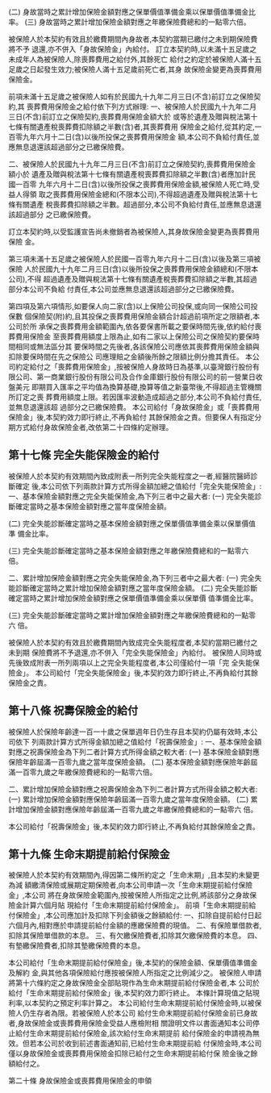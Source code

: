 (二) 身故當時之累計增加保險金額對應之保單價值準備金乘以保單價值準備金比率。 (三) 身故當時之累計增加保險金額對應之年繳保險費總和的一點零六倍。

被保險人於本契約有效且於繳費期間內身故者,本契約當期已繳付之未到期保險費將不予 退還,亦不併入「身故保險金」內給付。 訂立本契約時,以未滿十五足歲之未成年人為被保險人,除喪葬費用之給付外,其餘死亡 給付之約定於被保險人滿十五足歲之日起發生效力;被保險人滿十五足歲前死亡者,其身 故保險金變更為喪葬費用保險金。

前項未滿十五足歲之被保險人如有於民國九十九年二月三日(不含)前訂立之保險契約,其 喪葬費用保險金之給付依下列方式辦理:
一、被保險人於民國九十九年二月三日(不含)前訂立之保險契約,喪葬費用保險金額大於 或等於遺產及贈與稅法第十七條有關遺產稅喪葬費扣除額之半數(含)者,其喪葬費用 保險金之給付,從其約定,一百零九年六月十二日(含)以後所投保之喪葬費用保險金 額,本公司不負給付責任,並應無息退還該超過部分之已繳保險費。

二、被保險人於民國九十九年二月三日(不含)前訂立之保險契約,喪葬費用保險金額小於 遺產及贈與稅法第十七條有關遺產稅喪葬費扣除額之半數(含)者應加計民國一百零 九年六月十二日(含)以後所投保之喪葬費用保險金額,被保險人死亡時,受益人得領 取之喪葬費用保險金總和(不限本公司),不得超過遺產及贈與稅法第十七條有關遺產 稅喪葬費扣除額之半數。超過部分,本公司不負給付責任,並應無息退還該超過部分 之已繳保險費。

訂立本契約時,以受監護宣告尚未撤銷者為被保險人,其身故保險金變更為喪葬費用保險 金。

第三項未滿十五足歲之被保險人於民國一百零九年六月十二日(含)以後及第三項被保險 人於民國九十九年二月三日(含)以後所投保之喪葬費用保險金額總和(不限本公司),不得 超過遺產及贈與稅法第十七條有關遺產稅喪葬費扣除額之半數,其超過部分本公司不負給 付責任,本公司並應無息退還該超過部分之已繳保險費。

第四項及第六項情形,如要保人向二家(含)以上保險公司投保,或向同一保險公司投保數 個保險契(附)約,且其投保之喪葬費用保險金額合計超過前項所定之限額者,本公司於所 承保之喪葬費用金額範圍內,依各要保書所載之要保時間先後,依約給付喪葬費用保險金 至喪葬費用額度上限為止,如有二家以上保險公司之保險契約要保時間相同或無法區分其 要保時間之先後者,各該保險公司應依其喪葬費用保險金額與扣除要保時間在先之保險公 司應理賠之金額後所餘之限額比例分擔其責任。 本公司約定給付之「喪葬費用保險金」,按被保險人身故時日為基準,以臺灣銀行股份有 限公司、第一商業銀行股份有限公司及合作金庫銀行股份有限公司的前一營業日收盤美元 即期買入匯率之平均值為換算基礎,換算等值之新臺幣後,不得超過主管機關所訂定之喪 葬費用額度上限。若因匯率波動造成超過之部分,本公司不負給付責任,並無息退還該超 過部分之已繳保險費。 本公司給付「身故保險金」或「喪葬費用保險金」後,本契約效力即行終止,不再負給付 其餘保險金之責。但要保人有指定分期方式給付身故保險金者,改依第二十四條約定辦理。

## 第十七條 完全失能保險金的給付

被保險人於本契約有效期間內致成附表一所列完全失能程度之一者,經醫院醫師診斷確定 後,本公司依下列兩款計算方式所得金額加總之值給付「完全失能保險金」: 一、基本保險金額對應之完全失能保險金,為下列三者中之最大者:
(一) 完全失能診斷確定當時之基本保險金額對應之當年度保險金額。

(二) 完全失能診斷確定當時之基本保險金額對應之保單價值準備金乘以保單價值準 備金比率。

(三) 完全失能診斷確定當時之基本保險金額對應之年繳保險費總和的一點零六倍。

二、累計增加保險金額對應之完全失能保險金,為下列三者中之最大者:
(一) 完全失能診斷確定當時之累計增加保險金額對應之當年度保險金額。 (二) 完全失能診斷確定當時之累計增加保險金額對應之保單價值準備金乘以保單價 值準備金比率。

(三) 完全失能診斷確定當時之累計增加保險金額對應之年繳保險費總和的一點零六 倍。

被保險人於本契約有效且於繳費期間內致成完全失能程度者,本契約當期已繳付之未到期 保險費將不予退還,亦不併入「完全失能保險金」內給付。 被保險人同時或先後致成附表一所列兩項以上之完全失能程度者,本公司僅給付一項「完 全失能保險金」。 本公司給付「完全失能保險金」後,本契約效力即行終止,不再負給付其餘保險金之責。

## 第十八條 祝壽保險金的給付

被保險人於保險年齡達一百一十歲之保單週年日仍生存且本契約仍屬有效時,本公司依下 列兩款計算方式所得金額加總之值給付「祝壽保險金」: 一、基本保險金額對應之祝壽保險金為下列二者計算方式所得金額之較大者:
(一) 基本保險金額對應保險年齡屆滿一百零九歲之當年度保險金額。 (二) 基本保險金額對應保險年齡屆滿一百零九歲之年繳保險費總和的一點零六倍。

二、累計增加保險金額對應之祝壽保險金為下列二者計算方式所得金額之較大者:
(一) 累計增加保險金額對應保險年齡屆滿一百零九歲之當年度保險金額。 (二) 累計增加保險金額對應保險年齡屆滿一百零九歲之年繳保險費總和的一點零六 倍。

本公司給付「祝壽保險金」後,本契約效力即行終止,不再負給付其餘保險金之責。

## 第十九條 生命末期提前給付保險金

被保險人於本契約有效期間內,得因第二條所約定之「生命末期」,且本契約未變更為減 額繳清保險或展期定期保險者,向本公司申請一次「生命末期提前給付保險金」,本公司 將在身故保險金範圍內,按被保險人所指定之比例,將該部分之身故保險金計算六個月貼 現給付「生命末期提前給付保險金」。 前項「生命末期提前給付保險金」,本公司應加計及扣除下列金額後之餘額給付:
一、扣除自提前給付日起六個月內,相對應於申請提前給付金額的應繳保險費的現值。 二、有保險單借款者,扣除其保險單借款的本息。 三、有欠繳保險費者,扣除其欠繳保險費的本息。 四、有墊繳保險費者,扣除其墊繳保險費的本息。

本公司給付「生命末期提前給付保險金」後,本契約的保險金額、保單價值準備金及解約 金,與其他各項保險給付應按被保險人所指定之比例減少之。 被保險人申請將第十六條約定之身故保險金全部貼現作為生命末期提前給付保險金者,本 公司於給付「生命末期提前給付保險金」後,本契約效力即行終止。 本條計算現值之貼現利率,以本契約之預定利率計算之。 本公司給付生命末期提前給付保險金時,以被保險人仍生存者為限。若被保險人於本公司 給付生命末期提前給付保險金前已身故者,身故保險金或喪葬費用保險金受益人應檢附相 關證明文件以書面通知本公司停止給付生命末期提前給付保險金,該次給付生命末期提前 給付保險金的申請視為無效。但若本公司於收到前述書面通知前,已給付生命末期提前給 付保險金時,本公司僅以身故保險金或喪葬費用保險金扣除已給付之生命末期提前給付保 險金後之餘額給付之。

第二十條 身故保險金或喪葬費用保險金的申領
